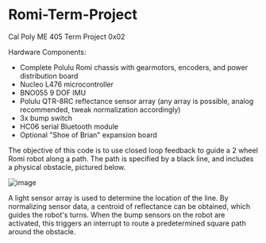 # Romi-Term-Project
Cal Poly ME 405 Term Project 0x02

Hardware Components:
- Complete Polulu Romi chassis with gearmotors, encoders, and power distribution board
- Nucleo L476 microcontroller
- BNO055 9 DOF IMU
- Polulu QTR-8RC reflectance sensor array (any array is possible, analog recommended, tweak normalization accordingly)
- 3x bump switch
- HC06 serial Bluetooth module
- Optional "Shoe of Brian" expansion board



The objective of this code is to use closed loop feedback to guide a 2 wheel Romi robot along a path. The path is specified by a black line, and includes a physical obstacle, pictured below.

![image](https://github.com/user-attachments/assets/8bac884b-ceda-4239-b596-dd8a13399230)

A light sensor array is used to determine the location of the line. By normalizing sensor data, a centroid of reflectance can be obtained, which guides the robot's turns. When the bump sensors on the robot are activated, this triggers an interrupt to route a predetermined square path around the obstacle. 


